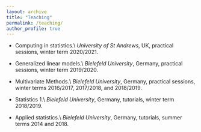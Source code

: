 ```yaml
---
layout: archive
title: "Teaching"
permalink: /teaching/
author_profile: true
---
```


- Computing in statistics.\\
*University of St Andrews*, UK, practical sessions, winter term 2020/2021.

- Generalized linear models.\\
*Bielefeld University*, Germany, practical sessions, winter term 2019/2020.

- Multivariate Methods.\\
*Bielefeld University*, Germany, practical sessions, winter terms 2016/2017, 2017/2018, and 2018/2019.

- Statistics 1.\\
*Bielefeld University*, Germany, tutorials, winter term 2018/2019.

- Applied statistics.\\
*Bielefeld University*, Germany, tutorials, summer terms 2014 and 2018.
